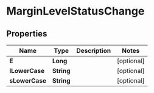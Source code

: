 

# MarginLevelStatusChange


## Properties

| Name | Type | Description | Notes |
|------------ | ------------- | ------------- | -------------|
|**E** | **Long** |  |  [optional] |
|**lLowerCase** | **String** |  |  [optional] |
|**sLowerCase** | **String** |  |  [optional] |



